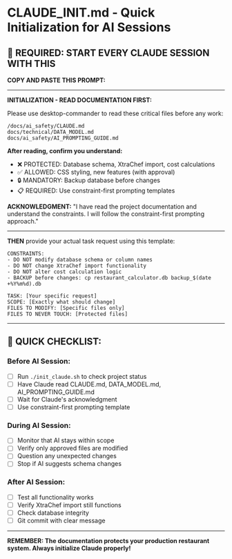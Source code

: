 # CLAUDE_INIT.md - Quick Initialization for AI Sessions

## 🚀 REQUIRED: START EVERY CLAUDE SESSION WITH THIS

**COPY AND PASTE THIS PROMPT:**

---

**INITIALIZATION - READ DOCUMENTATION FIRST:**

Please use desktop-commander to read these critical files before any work:

```
/docs/ai_safety/CLAUDE.md
docs/technical/DATA_MODEL.md
docs/ai_safety/AI_PROMPTING_GUIDE.md
```

**After reading, confirm you understand:**
- ❌ PROTECTED: Database schema, XtraChef import, cost calculations  
- ✅ ALLOWED: CSS styling, new features (with approval)
- 🔒 MANDATORY: Backup database before changes
- 📋 REQUIRED: Use constraint-first prompting templates

**ACKNOWLEDGMENT:** "I have read the project documentation and understand the constraints. I will follow the constraint-first prompting approach."

---

**THEN** provide your actual task request using this template:

```
CONSTRAINTS:
- DO NOT modify database schema or column names
- DO NOT change XtraChef import functionality  
- DO NOT alter cost calculation logic
- BACKUP before changes: cp restaurant_calculator.db backup_$(date +%Y%m%d).db

TASK: [Your specific request]
SCOPE: [Exactly what should change]
FILES TO MODIFY: [Specific files only]
FILES TO NEVER TOUCH: [Protected files]
```

---

## 🎯 QUICK CHECKLIST:

### Before AI Session:
- [ ] Run `./init_claude.sh` to check project status
- [ ] Have Claude read CLAUDE.md, DATA_MODEL.md, AI_PROMPTING_GUIDE.md
- [ ] Wait for Claude's acknowledgment
- [ ] Use constraint-first prompting template

### During AI Session:
- [ ] Monitor that AI stays within scope
- [ ] Verify only approved files are modified
- [ ] Question any unexpected changes
- [ ] Stop if AI suggests schema changes

### After AI Session:
- [ ] Test all functionality works
- [ ] Verify XtraChef import still functions
- [ ] Check database integrity
- [ ] Git commit with clear message

---

**REMEMBER: The documentation protects your production restaurant system. Always initialize Claude properly!**